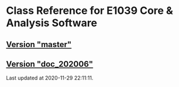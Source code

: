 # Class Reference for E1039 Core & Analysis Software
## [Version "master"](master/)
## [Version "doc_202006"](doc_202006/)
Last updated at 2020-11-29 22:11:11.
